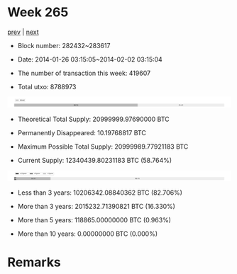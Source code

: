 # Week 265

[prev](week0264.md) | [next](week0266.md)

- Block number: 282432~283617

- Date: 2014-01-26 03:15:05~2014-02-02 03:15:04

- The number of transaction this week: 419607

- Total utxo: 8788973

![](../images/mined_week0265.png)

- Theoretical Total Supply: 20999999.97690000 BTC

- Permanently Disappeared: 10.19768817 BTC

- Maximum Possible Total Supply: 20999989.77921183 BTC

- Current Supply: 12340439.80231183 BTC (58.764%)

![](../images/year_week0265.png)


- Less than 3 years: 10206342.08840362 BTC (82.706%)

- More than 3 years: 2015232.71390821 BTC (16.330%)

- More than 5 years: 118865.00000000 BTC (0.963%)

- More than 10 years: 0.00000000 BTC (0.000%)

# Remarks

